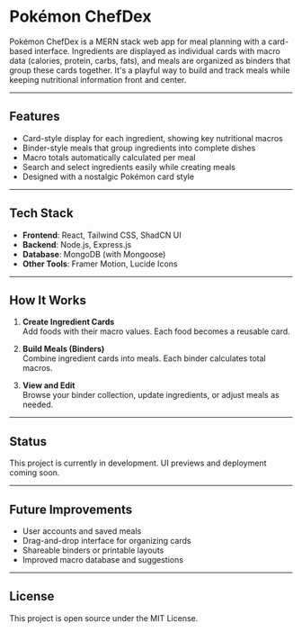 # Pokémon ChefDex

Pokémon ChefDex is a MERN stack web app for meal planning with a card-based interface. Ingredients are displayed as individual cards with macro data (calories, protein, carbs, fats), and meals are organized as binders that group these cards together. It's a playful way to build and track meals while keeping nutritional information front and center.

---

## Features

- Card-style display for each ingredient, showing key nutritional macros
- Binder-style meals that group ingredients into complete dishes
- Macro totals automatically calculated per meal
- Search and select ingredients easily while creating meals
- Designed with a nostalgic Pokémon card style

---

## Tech Stack

- **Frontend**: React, Tailwind CSS, ShadCN UI
- **Backend**: Node.js, Express.js
- **Database**: MongoDB (with Mongoose)
- **Other Tools**: Framer Motion, Lucide Icons

---

## How It Works

1. **Create Ingredient Cards**  
   Add foods with their macro values. Each food becomes a reusable card.

2. **Build Meals (Binders)**  
   Combine ingredient cards into meals. Each binder calculates total macros.

3. **View and Edit**  
   Browse your binder collection, update ingredients, or adjust meals as needed.

---

## Status

This project is currently in development. UI previews and deployment coming soon.

---

## Future Improvements

- User accounts and saved meals
- Drag-and-drop interface for organizing cards
- Shareable binders or printable layouts
- Improved macro database and suggestions

---

## License

This project is open source under the MIT License.

